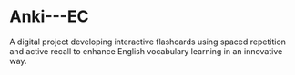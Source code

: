 # Anki---EC
A digital project developing interactive flashcards using spaced repetition and active recall to enhance English vocabulary learning in an innovative way.
